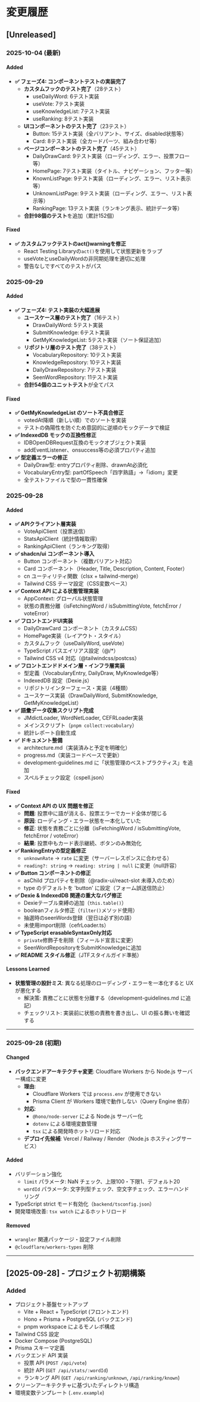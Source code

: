 # 変更履歴

## [Unreleased]

### 2025-10-04 (最新)

#### Added
- **✅ フェーズ4: コンポーネントテストの実装完了**
  - **カスタムフックのテスト完了**（28テスト）
    - useDailyWord: 6テスト実装
    - useVote: 7テスト実装
    - useKnowledgeList: 7テスト実装
    - useRanking: 8テスト実装
  - **UIコンポーネントのテスト完了**（23テスト）
    - Button: 15テスト実装（全バリアント、サイズ、disabled状態等）
    - Card: 8テスト実装（全カードパーツ、組み合わせ等）
  - **ページコンポーネントのテスト完了**（45テスト）
    - DailyDrawCard: 9テスト実装（ローディング、エラー、投票フロー等）
    - HomePage: 7テスト実装（タイトル、ナビゲーション、フッター等）
    - KnownListPage: 9テスト実装（ローディング、エラー、リスト表示等）
    - UnknownListPage: 9テスト実装（ローディング、エラー、リスト表示等）
    - RankingPage: 13テスト実装（ランキング表示、統計データ等）
  - **合計98個のテスト**を追加（累計152個）

#### Fixed
- **✅ カスタムフックテストのact()warningを修正**
  - React Testing Libraryの`act()`を使用して状態更新をラップ
  - useVoteとuseDailyWordの非同期処理を適切に処理
  - 警告なしですべてのテストがパス

### 2025-09-29

#### Added
- **✅ フェーズ4: テスト実装の大幅進展**
  - **ユースケース層のテスト完了**（16テスト）
    - DrawDailyWord: 5テスト実装
    - SubmitKnowledge: 6テスト実装  
    - GetMyKnowledgeList: 5テスト実装（ソート保証追加）
  - **リポジトリ層のテスト完了**（38テスト）
    - VocabularyRepository: 10テスト実装
    - KnowledgeRepository: 10テスト実装
    - DailyDrawRepository: 7テスト実装
    - SeenWordRepository: 11テスト実装
  - **合計54個のユニットテスト**が全てパス

#### Fixed
- **✅ GetMyKnowledgeList のソート不具合修正**
  - votedAt降順（新しい順）でのソートを実装
  - テストの偽陽性を防ぐため意図的に逆順のモックデータで検証
- **✅ IndexedDB モックの互換性修正**
  - IDBOpenDBRequest互換のモックオブジェクト実装
  - addEventListener、onsuccess等の必須プロパティ追加
- **✅ 型定義エラーの修正**
  - DailyDraw型: entryプロパティ削除、drawnAt必須化
  - VocabularyEntry型: partOfSpeech「四字熟語」→「idiom」変更
  - 全テストファイルで型の一貫性確保

### 2025-09-28

#### Added
- **✅ APIクライアント層実装**
  - VoteApiClient（投票送信）
  - StatsApiClient（統計情報取得）
  - RankingApiClient（ランキング取得）
- **✅ shadcn/ui コンポーネント導入**
  - Button コンポーネント（複数バリアント対応）
  - Card コンポーネント（Header, Title, Description, Content, Footer）
  - cn ユーティリティ関数（clsx + tailwind-merge）
  - Tailwind CSS テーマ設定（CSS変数ベース）
- **✅ Context API による状態管理実装**
  - AppContext: グローバル状態管理
  - 状態の責務分離（isFetchingWord / isSubmittingVote, fetchError / voteError）
- **✅ フロントエンドUI実装**
  - DailyDrawCard コンポーネント（カスタムCSS）
  - HomePage実装（レイアウト・スタイル）
  - カスタムフック（useDailyWord, useVote）
  - TypeScript パスエイリアス設定（@/*）
  - Tailwind CSS v4 対応（@tailwindcss/postcss）
- **✅ フロントエンドドメイン層・インフラ層実装**
  - 型定義（VocabularyEntry, DailyDraw, MyKnowledge等）
  - IndexedDB 設定（Dexie.js）
  - リポジトリインターフェース・実装（4種類）
  - ユースケース実装（DrawDailyWord, SubmitKnowledge, GetMyKnowledgeList）
- **✅ 語彙データ収集スクリプト完成**
  - JMdictLoader, WordNetLoader, CEFRLoader実装
  - メインスクリプト（`pnpm collect:vocabulary`）
  - 統計レポート自動生成
- **✅ ドキュメント整備**
  - architecture.md（実装済みと予定を明確化）
  - progress.md（実装コードベースで更新）
  - development-guidelines.md に「状態管理のベストプラクティス」を追加
  - スペルチェック設定（cspell.json）

#### Fixed
- **✅ Context API の UX 問題を修正**
  - **問題**: 投票中に語が消える、投票エラーでカード全体が閉じる
  - **原因**: ローディング・エラー状態を一本化していた
  - **修正**: 状態を責務ごとに分離（isFetchingWord / isSubmittingVote, fetchError / voteError）
  - **結果**: 投票中もカード表示継続、ボタンのみ無効化
- **✅ RankingEntryの型定義修正**
  - `unknownRate` → `rate` に変更（サーバーレスポンスに合わせる）
  - `reading?: string` → `reading: string | null` に変更（null許容）
- **✅ Button コンポーネントの修正**
  - asChild プロパティを削除（@radix-ui/react-slot 未導入のため）
  - type のデフォルトを 'button' に設定（フォーム誤送信防止）
- **✅ Dexie & IndexedDB 関連の重大なバグ修正**
  - Dexieテーブル束縛の追加（`this.table()`）
  - booleanフィルタ修正（`filter()`メソッド使用）
  - 抽選時のseenWords登録（翌日は必ず別の語）
  - 未使用import削除（cefrLoader.ts）
- **✅ TypeScript erasableSyntaxOnly対応**
  - `private`修飾子を削除（フィールド宣言に変更）
  - SeenWordRepositoryをSubmitKnowledgeに追加
- **✅ README スタイル修正**（JTFスタイルガイド準拠）

#### Lessons Learned
- **状態管理の設計ミス**: 異なる処理のローディング・エラーを一本化すると UX が悪化する
  - 解決策: 責務ごとに状態を分離する（development-guidelines.md に追記）
  - チェックリスト: 実装前に状態の責務を書き出し、UI の振る舞いを確認する

---

### 2025-09-28 (初期)

#### Changed
- **バックエンドアーキテクチャ変更**: Cloudflare Workers から Node.js サーバー構成に変更
  - **理由**: 
    - Cloudflare Workers では `process.env` が使用できない
    - Prisma Client が Workers 環境で動作しない（Query Engine 依存）
  - **対応**:
    - `@hono/node-server` による Node.js サーバー化
    - `dotenv` による環境変数管理
    - `tsx` による開発時ホットリロード対応
  - **デプロイ先候補**: Vercel / Railway / Render（Node.js ホスティングサービス）

#### Added
- バリデーション強化
  - `limit` パラメータ: NaN チェック、上限100・下限1、デフォルト20
  - `wordId` パラメータ: 文字列型チェック、空文字チェック、エラーハンドリング
- TypeScript strict モード有効化（`backend/tsconfig.json`）
- 開発環境改善: `tsx watch` によるホットリロード

#### Removed
- `wrangler` 関連パッケージ・設定ファイル削除
- `@cloudflare/workers-types` 削除

---

## [2025-09-28] - プロジェクト初期構築

### Added
- プロジェクト基盤セットアップ
  - Vite + React + TypeScript (フロントエンド)
  - Hono + Prisma + PostgreSQL (バックエンド)
  - pnpm workspace によるモノレポ構成
- Tailwind CSS 設定
- Docker Compose (PostgreSQL)
- Prisma スキーマ定義
- バックエンド API 実装
  - 投票 API (`POST /api/vote`)
  - 統計 API (`GET /api/stats/:wordId`)
  - ランキング API (`GET /api/ranking/unknown`, `/api/ranking/known`)
- クリーンアーキテクチャに基づいたディレクトリ構造
- 環境変数テンプレート (`.env.example`)